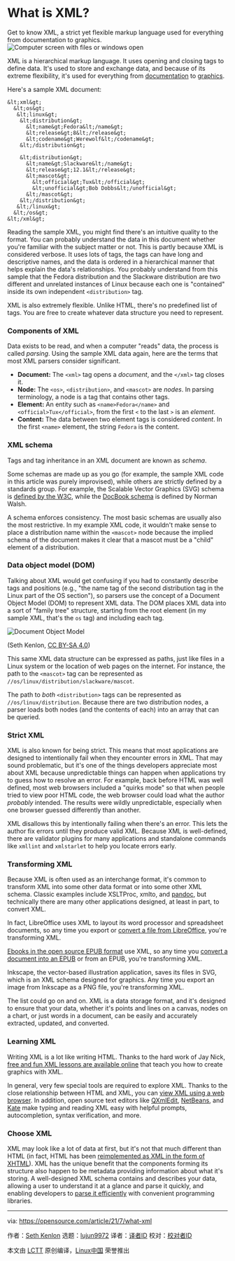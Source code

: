 [#]: subject: (What is XML?)
[#]: via: (https://opensource.com/article/21/7/what-xml)
[#]: author: (Seth Kenlon https://opensource.com/users/seth)
[#]: collector: (lujun9972)
[#]: translator: ( )
[#]: reviewer: ( )
[#]: publisher: ( )
[#]: url: ( )

What is XML?
======
Get to know XML, a strict yet flexible markup language used for
everything from documentation to graphics.
![Computer screen with files or windows open][1]

XML is a hierarchical markup language. It uses opening and closing tags to define data. It's used to store and exchange data, and because of its extreme flexibility, it's used for everything from [documentation][2] to [graphics][3].

Here's a sample XML document:


```
&lt;xml&gt;
  &lt;os&gt;
   &lt;linux&gt;
    &lt;distribution&gt;
      &lt;name&gt;Fedora&lt;/name&gt;
      &lt;release&gt;8&lt;/release&gt;
      &lt;codename&gt;Werewolf&lt;/codename&gt;
    &lt;/distribution&gt;

    &lt;distribution&gt;
      &lt;name&gt;Slackware&lt;/name&gt;
      &lt;release&gt;12.1&lt;/release&gt;
      &lt;mascot&gt;
        &lt;official&gt;Tux&lt;/official&gt;
        &lt;unofficial&gt;Bob Dobbs&lt;/unofficial&gt;
      &lt;/mascot&gt;
    &lt;/distribution&gt;
   &lt;/linux&gt;
  &lt;/os&gt;    
&lt;/xml&gt;
```

Reading the sample XML, you might find there's an intuitive quality to the format. You can probably understand the data in this document whether you're familiar with the subject matter or not. This is partly because XML is considered verbose. It uses lots of tags, the tags can have long and descriptive names, and the data is ordered in a hierarchical manner that helps explain the data's relationships. You probably understand from this sample that the Fedora distribution and the Slackware distribution are two different and unrelated instances of Linux because each one is "contained" inside its own independent `<distribution>` tag.

XML is also extremely flexible. Unlike HTML, there's no predefined list of tags. You are free to create whatever data structure you need to represent.

### Components of XML

Data exists to be read, and when a computer "reads" data, the process is called _parsing_. Using the sample XML data again, here are the terms that most XML parsers consider significant.

  * **Document:** The `<xml>` tag opens a _document_, and the `</xml>` tag closes it.
  * **Node:** The `<os>`, `<distribution>`, and `<mascot>` are _nodes_. In parsing terminology, a node is a tag that contains other tags.
  * **Element:** An entity such as `<name>Fedora</name>` and `<official>Tux</official>`, from the first `<` to the last `>` is an _element_.
  * **Content:** The data between two element tags is considered _content_. In the first `<name>` element, the string `Fedora` is the content.



### XML schema

Tags and tag inheritance in an XML document are known as _schema_.

Some schemas are made up as you go (for example, the sample XML code in this article was purely improvised), while others are strictly defined by a standards group. For example, the Scalable Vector Graphics (SVG) schema is [defined by the W3C][4], while the [DocBook schema][5] is defined by Norman Walsh.

A schema enforces consistency. The most basic schemas are usually also the most restrictive. In my example XML code, it wouldn't make sense to place a distribution name within the `<mascot>` node because the implied schema of the document makes it clear that a mascot must be a "child" element of a distribution.

### Data object model (DOM)

Talking about XML would get confusing if you had to constantly describe tags and positions (e.g., "the name tag of the second distribution tag in the Linux part of the OS section"), so parsers use the concept of a Document Object Model (DOM) to represent XML data. The DOM places XML data into a sort of "family tree" structure, starting from the root element (in my sample XML, that's the `os` tag) and including each tag.

![Document Object Model][6]

(Seth Kenlon, [CC BY-SA 4.0][7])

This same XML data structure can be expressed as paths, just like files in a Linux system or the location of web pages on the internet. For instance, the path to the `<mascot>` tag can be represented as `//os/linux/distribution/slackware/mascot`.

The path to _both_ `<distribution>` tags can be represented as `//os/linux/distribution`. Because there are two distribution nodes, a parser loads both nodes (and the contents of each) into an array that can be queried.

### Strict XML

XML is also known for being strict. This means that most applications are designed to intentionally fail when they encounter errors in XML. That may sound problematic, but it's one of the things developers appreciate most about XML because unpredictable things can happen when applications try to guess how to resolve an error. For example, back before HTML was well defined, most web browsers included a "quirks mode" so that when people tried to view poor HTML code, the web browser could load what the author _probably_ intended. The results were wildly unpredictable, especially when one browser guessed differently than another.

XML disallows this by intentionally failing when there's an error. This lets the author fix errors until they produce valid XML. Because XML is well-defined, there are validator plugins for many applications and standalone commands like `xmllint` and `xmlstarlet` to help you locate errors early.

### Transforming XML

Because XML is often used as an interchange format, it's common to transform XML into some other data format or into some other XML schema. Classic examples include XSLTProc, xmlto, and [pandoc][8], but technically there are many other applications designed, at least in part, to convert XML.

In fact, LibreOffice uses XML to layout its word processor and spreadsheet documents, so any time you export or [convert a file from LibreOffice][9], you're transforming XML.

[Ebooks in the open source EPUB format][10] use XML, so any time you [convert a document into an EPUB][11] or from an EPUB, you're transforming XML.

Inkscape, the vector-based illustration application, saves its files in SVG, which is an XML schema designed for graphics. Any time you export an image from Inkscape as a PNG file, you're transforming XML.

The list could go on and on. XML is a data storage format, and it's designed to ensure that your data, whether it's points and lines on a canvas, nodes on a chart, or just words in a document, can be easily and accurately extracted, updated, and converted. 

### Learning XML

Writing XML is a lot like writing HTML. Thanks to the hard work of Jay Nick, [free and fun XML lessons are available online][3] that teach you how to create graphics with XML.

In general, very few special tools are required to explore XML. Thanks to the close relationship between HTML and XML, you can [view XML using a web browser][12]. In addition, open source text editors like [QXmlEdit][13], [NetBeans][14], and [Kate][15] make typing and reading XML easy with helpful prompts, autocompletion, syntax verification, and more.

### Choose XML

XML may look like a lot of data at first, but it's not that much different than HTML (in fact, HTML has been [reimplemented as XML in the form of XHTML][16]). XML has the unique benefit that the components forming its structure also happen to be metadata providing information about what it's storing. A well-designed XML schema contains and describes your data, allowing a user to understand it at a glance and parse it quickly, and enabling developers to [parse it efficiently][17] with convenient programming libraries.

--------------------------------------------------------------------------------

via: https://opensource.com/article/21/7/what-xml

作者：[Seth Kenlon][a]
选题：[lujun9972][b]
译者：[译者ID](https://github.com/译者ID)
校对：[校对者ID](https://github.com/校对者ID)

本文由 [LCTT](https://github.com/LCTT/TranslateProject) 原创编译，[Linux中国](https://linux.cn/) 荣誉推出

[a]: https://opensource.com/users/seth
[b]: https://github.com/lujun9972
[1]: https://opensource.com/sites/default/files/styles/image-full-size/public/lead-images/browser_screen_windows_files.png?itok=kLTeQUbY (Computer screen with files or windows open)
[2]: https://opensource.com/article/17/9/docbook
[3]: https://opensource.com/article/17/5/coding-scalable-vector-graphics-make-steam
[4]: https://www.w3.org/TR/SVG11/
[5]: http://docbook.org
[6]: https://opensource.com/sites/default/files/uploads/dom.jpg (Document Object Model)
[7]: https://creativecommons.org/licenses/by-sa/4.0/
[8]: https://opensource.com/article/20/5/pandoc-cheat-sheet
[9]: https://opensource.com/article/21/3/libreoffice-command-line
[10]: https://opensource.com/education/15/11/ebook-open-formats
[11]: https://opensource.com/life/13/8/how-create-ebook-open-source-way
[12]: https://opensource.com/article/18/12/xml-browser
[13]: https://opensource.com/article/17/7/7-ways-handle-xml-qxmledit
[14]: https://opensource.com/article/20/12/netbeans
[15]: https://opensource.com/article/20/12/kate-text-editor
[16]: https://www.w3.org/TR/xhtml1/
[17]: https://opensource.com/article/21/6/parsing-config-files-java
